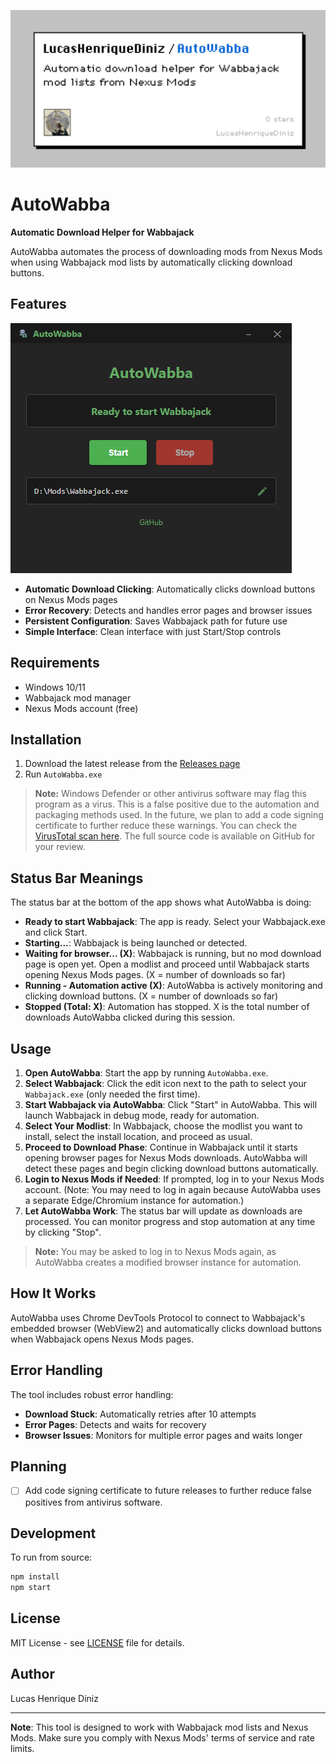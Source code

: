 ![Banner](.github/assets/banner.jpg)

# AutoWabba

**Automatic Download Helper for Wabbajack**

AutoWabba automates the process of downloading mods from Nexus Mods when using Wabbajack mod lists by automatically clicking download buttons.

## Features

![App Showcase](.github/assets/app_showcase.png)

- **Automatic Download Clicking**: Automatically clicks download buttons on Nexus Mods pages
- **Error Recovery**: Detects and handles error pages and browser issues
- **Persistent Configuration**: Saves Wabbajack path for future use
- **Simple Interface**: Clean interface with just Start/Stop controls

## Requirements

- Windows 10/11
- Wabbajack mod manager
- Nexus Mods account (free)

## Installation

1. Download the latest release from the [Releases page](https://github.com/LucasHenriqueDiniz/AutoWabba/releases)
2. Run `AutoWabba.exe`

> **Note:** Windows Defender or other antivirus software may flag this program as a virus. This is a false positive due to the automation and packaging methods used. In the future, we plan to add a code signing certificate to further reduce these warnings. You can check the [VirusTotal scan here](https://www.virustotal.com/gui/file/494c6e157d1280abc9d78e2874efd112ac3b97877492b38f9d0dd46887947570/behavior). The full source code is available on GitHub for your review.

## Status Bar Meanings

The status bar at the bottom of the app shows what AutoWabba is doing:

- **Ready to start Wabbajack**: The app is ready. Select your Wabbajack.exe and click Start.
- **Starting...**: Wabbajack is being launched or detected.
- **Waiting for browser... (X)**: Wabbajack is running, but no mod download page is open yet. Open a modlist and proceed until Wabbajack starts opening Nexus Mods pages. (X = number of downloads so far)
- **Running - Automation active (X)**: AutoWabba is actively monitoring and clicking download buttons. (X = number of downloads so far)
- **Stopped (Total: X)**: Automation has stopped. X is the total number of downloads AutoWabba clicked during this session.

## Usage

1. **Open AutoWabba**: Start the app by running `AutoWabba.exe`.
2. **Select Wabbajack**: Click the edit icon next to the path to select your `Wabbajack.exe` (only needed the first time).
3. **Start Wabbajack via AutoWabba**: Click "Start" in AutoWabba. This will launch Wabbajack in debug mode, ready for automation.
4. **Select Your Modlist**: In Wabbajack, choose the modlist you want to install, select the install location, and proceed as usual.
5. **Proceed to Download Phase**: Continue in Wabbajack until it starts opening browser pages for Nexus Mods downloads. AutoWabba will detect these pages and begin clicking download buttons automatically.
6. **Login to Nexus Mods if Needed**: If prompted, log in to your Nexus Mods account. (Note: You may need to log in again because AutoWabba uses a separate Edge/Chromium instance for automation.)
7. **Let AutoWabba Work**: The status bar will update as downloads are processed. You can monitor progress and stop automation at any time by clicking "Stop".

> **Note:** You may be asked to log in to Nexus Mods again, as AutoWabba creates a modified browser instance for automation.

## How It Works

AutoWabba uses Chrome DevTools Protocol to connect to Wabbajack's embedded browser (WebView2) and automatically clicks download buttons when Wabbajack opens Nexus Mods pages.

## Error Handling

The tool includes robust error handling:

- **Download Stuck**: Automatically retries after 10 attempts
- **Error Pages**: Detects and waits for recovery
- **Browser Issues**: Monitors for multiple error pages and waits longer

## Planning

- [ ] Add code signing certificate to future releases to further reduce false positives from antivirus software.

## Development

To run from source:

```bash
npm install
npm start
```

## License

MIT License - see [LICENSE](LICENSE) file for details.

## Author

Lucas Henrique Diniz

---

**Note**: This tool is designed to work with Wabbajack mod lists and Nexus Mods. Make sure you comply with Nexus Mods' terms of service and rate limits.

